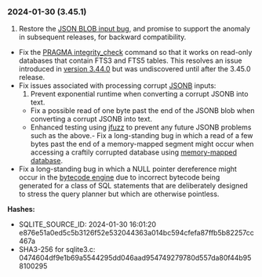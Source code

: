 ### 2024\-01\-30 (3\.45\.1\)

1. Restore the [JSON BLOB input bug](json1.html#jblobbug), and promise to support the anomaly in
 subsequent releases, for backward compatibility.
- Fix the [PRAGMA integrity\_check](pragma.html#pragma_integrity_check) command so that it works on read\-only
 databases that contain FTS3 and FTS5 tables. This resolves an issue
 introduced in [version 3\.44\.0](#version_3_44_0) but was undiscovered until after the 3\.45\.0 release.
- Fix issues associated with processing corrupt [JSONB](json1.html#jsonbx) inputs:
	1. Prevent exponential runtime when converting a corrupt JSONB into text.
	 - Fix a possible read of one byte past the end of the JSONB blob when converting
	 a corrupt JSONB into text.
	 - Enhanced testing using [jfuzz](testing.html#dbsqlfuzz) to prevent any future JSONB problems such
	 as the above.- Fix a long\-standing bug in which a read of a few bytes past the end of a
 memory\-mapped segment might occur when accessing a craftily corrupted database
 using [memory\-mapped database](pragma.html#pragma_mmap_size).
- Fix a long\-standing bug in which a NULL pointer dereference might occur in
 the [bytecode engine](opcode.html) due to incorrect bytecode being generated for a class
 of SQL statements that are deliberately designed to stress the query planner
 but which are otherwise pointless.

**Hashes:**
- SQLITE\_SOURCE\_ID: 2024\-01\-30 16:01:20 e876e51a0ed5c5b3126f52e532044363a014bc594cfefa87ffb5b82257cc467a
- SHA3\-256 for sqlite3\.c: 0474604df9e1b69a5544295dd046aad954749279780d557da80f44b958100295




